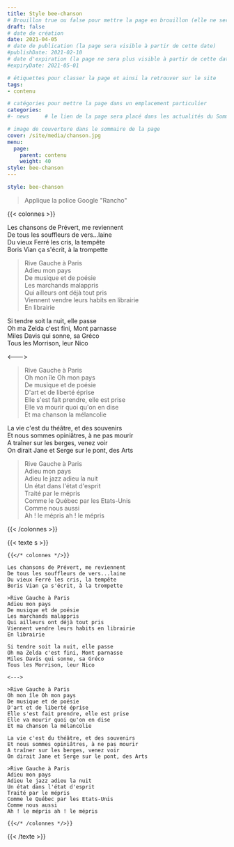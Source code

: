 ```yaml
---
title: Style bee-chanson
# Brouillon true ou false pour mettre la page en brouillon (elle ne sera pas accessible sur le site)
draft: false 
# date de création
date: 2021-04-05 
# date de publication (la page sera visible à partir de cette date)
#publishDate: 2021-02-10 
# date d'expiration (la page ne sera plus visible à partir de cette date)
#expiryDate: 2021-05-01  

# étiquettes pour classer la page et ainsi la retrouver sur le site
tags: 
- contenu

# catégories pour mettre la page dans un emplacement particulier
categories: 
#- news 	# le lien de la page sera placé dans les actualités du Sommaire général

# image de couverture dans le sommaire de la page
cover: /site/media/chanson.jpg
menu:
  page:
    parent: contenu
    weight: 40
style: bee-chanson
---
```

```yaml
style: bee-chanson
```
<!--more-->
> Applique la police Google "Rancho"

{{< colonnes >}}

Les chansons de Prévert, me reviennent  
De tous les souffleurs de vers...laine  
Du vieux Ferré les cris, la tempête  
Boris Vian ça s'écrit, à la trompette  

>Rive Gauche à Paris  
Adieu mon pays  
De musique et de poésie  
Les marchands malappris  
Qui ailleurs ont déjà tout pris  
Viennent vendre leurs habits en librairie  
En librairie  

Si tendre soit la nuit, elle passe  
Oh ma Zelda c'est fini, Mont parnasse  
Miles Davis qui sonne, sa Gréco  
Tous les Morrison, leur Nico  

<--->

>Rive Gauche à Paris  
Oh mon île Oh mon pays  
De musique et de poésie  
D'art et de liberté éprise  
Elle s'est fait prendre, elle est prise  
Elle va mourir quoi qu'on en dise  
Et ma chanson la mélancolie  

La vie c'est du théâtre, et des souvenirs  
Et nous sommes opiniâtres, à ne pas mourir  
A traîner sur les berges, venez voir  
On dirait Jane et Serge sur le pont, des Arts  

>Rive Gauche à Paris  
Adieu mon pays  
Adieu le jazz adieu la nuit  
Un état dans l'état d'esprit  
Traité par le mépris  
Comme le Québec par les Etats-Unis  
Comme nous aussi  
Ah ! le mépris ah ! le mépris

{{< /colonnes >}}

{{< texte s >}}
```tpl
{{</* colonnes */>}}

Les chansons de Prévert, me reviennent  
De tous les souffleurs de vers...laine  
Du vieux Ferré les cris, la tempête  
Boris Vian ça s'écrit, à la trompette  

>Rive Gauche à Paris  
Adieu mon pays  
De musique et de poésie  
Les marchands malappris  
Qui ailleurs ont déjà tout pris  
Viennent vendre leurs habits en librairie  
En librairie  

Si tendre soit la nuit, elle passe  
Oh ma Zelda c'est fini, Mont parnasse  
Miles Davis qui sonne, sa Gréco  
Tous les Morrison, leur Nico  

<--->

>Rive Gauche à Paris  
Oh mon île Oh mon pays  
De musique et de poésie  
D'art et de liberté éprise  
Elle s'est fait prendre, elle est prise  
Elle va mourir quoi qu'on en dise  
Et ma chanson la mélancolie  

La vie c'est du théâtre, et des souvenirs  
Et nous sommes opiniâtres, à ne pas mourir  
A traîner sur les berges, venez voir  
On dirait Jane et Serge sur le pont, des Arts  

>Rive Gauche à Paris  
Adieu mon pays  
Adieu le jazz adieu la nuit  
Un état dans l'état d'esprit  
Traité par le mépris  
Comme le Québec par les Etats-Unis  
Comme nous aussi  
Ah ! le mépris ah ! le mépris

{{</* /colonnes */>}}
```
{{< /texte >}}
